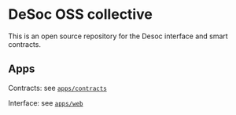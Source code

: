 # DeSoc OSS collective
This is an open source repository for the Desoc interface and smart contracts.
## Apps
Contracts: see [`apps/contracts`](./apps/contracts)

Interface: see [``apps/web``](./apps/web)
